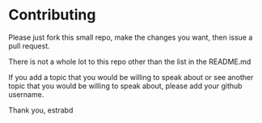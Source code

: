 Contributing
======================

Please just fork this small repo, make the changes you want, then issue a pull request.

There is not a whole lot to this repo other than the list in the README.md

If you add a topic that you would be willing to speak about or see another topic that you would be willing to speak about, please add your github username.

Thank you,
estrabd
